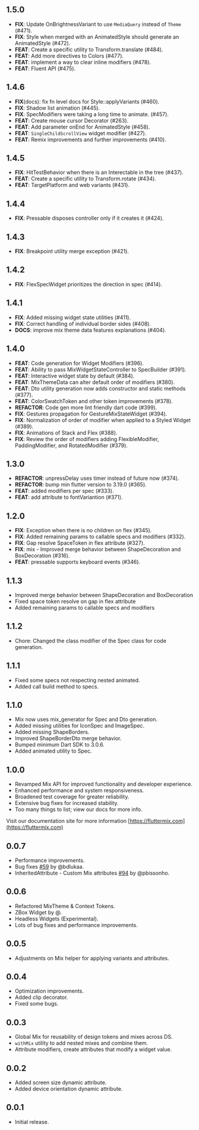 ## 1.5.0

 - **FIX**: Update OnBrightnessVariant to use `MediaQuery` instead of `Theme` (#471).
 - **FIX**: Style when merged with an AnimatedStyle should generate an AnimatedStyle (#472).
 - **FEAT**: Create a specific utility to Transform.translate (#484).
 - **FEAT**: Add more directives to Colors (#477).
 - **FEAT**: implement a way to clear inline modifiers (#478).
 - **FEAT**: Fluent API (#475).

## 1.4.6

 - **FIX**(docs): fix fn level docs for Style::applyVariants (#460).
 - **FIX**: Shadow list animation (#445).
 - **FIX**: SpecModifiers were taking a long time to animate. (#457).
 - **FEAT**: Create mouse cursor Decorator (#263).
 - **FEAT**: Add parameter onEnd for AnimatedStyle (#458).
 - **FEAT**: `SingleChildScrollView` widget modifier (#427).
 - **FEAT**: Remix improvements and further improvements (#410).

## 1.4.5

 - **FIX**: HitTestBehavior when there is an Interectable in the tree (#437).
 - **FEAT**: Create a specific utility to Transform.rotate (#434).
 - **FEAT**: TargetPlatform and web variants (#431).

## 1.4.4

 - **FIX**: Pressable disposes controller only if it creates it (#424).

## 1.4.3

 - **FIX**: Breakpoint utility merge exception (#421).

## 1.4.2

 - **FIX**: FlexSpecWidget prioritizes the direction in spec (#414).

## 1.4.1

 - **FIX**: Added missing widget state utilities (#411).
 - **FIX**: Correct handling of individual border sides (#408).
 - **DOCS**: improve mix theme data features explanations (#404).

## 1.4.0

 - **FEAT**: Code generation for Widget Modifiers (#396).
 - **FEAT**: Ability to pass MixWidgetStateController to SpecBuilder (#391).
 - **FEAT**: Interactive widget state by default (#384).
 - **FEAT**: MixThemeData can alter default order of modifiers (#380).
 - **FEAT**: Dto utility generation now adds constructor and static methods (#377).
 - **FEAT**: ColorSwatchToken and other token improvements (#378).
 - **REFACTOR**: Code gen more lint friendly dart code (#399).
 - **FIX**: Gestures propagation for GestureMixStateWidget (#394).
 - **FIX**: Normalization of order of modifier when applied to a Styled Widget (#389).
 - **FIX**: Animations of Stack and Flex (#388).
 - **FIX**: Review the order of modifiers adding FlexibleModifier, PaddingModifier, and RotatedModifier (#379).

## 1.3.0

 - **REFACTOR**: unpressDelay uses timer instead of future<void> now (#374).
 - **REFACTOR**: bump min flutter version to 3.19.0 (#365).
 - **FEAT**: added modifiers per spec (#333).
 - **FEAT**: add attribute to fontVariantion (#371).

## 1.2.0

 - **FIX**: Exception when there is no children on flex (#345).
 - **FIX**: Added remaining params to callable specs and modifiers (#332).
 - **FIX**: Gap resolve SpaceToken in flex attribute (#327).
 - **FIX**: mix - Improved merge behavior between ShapeDecoration and BoxDecoration (#316).
 - **FEAT**: pressable supports keyboard events (#346).

## 1.1.3

- Improved merge behavior between ShapeDecoration and BoxDecoration
- Fixed space token resolve on gap in flex attribute
- Added remaining params to callable specs and modifiers

## 1.1.2

- Chore: Changed the class modifier of the Spec class for code generation.

## 1.1.1

- Fixed some specs not respecting nested animated.
- Added call build method to specs.

## 1.1.0

- Mix now uses mix_generator for Spec and Dto generation.
- Added missing utilities for IconSpec and ImageSpec.
- Added missing ShapeBorders.
- Improved ShapeBorderDto merge behavior.
- Bumped minimum Dart SDK to 3.0.6.
- Added animated utility to Spec.

## 1.0.0

- Revamped Mix API for improved functionality and developer experience.
- Enhanced performance and system responsiveness.
- Broadened test coverage for greater reliability.
- Extensive bug fixes for increased stability.
- Too many things to list; view our docs for more info.

Visit our documentation site for more information [https://fluttermix.com](https://fluttermix.com)

## 0.0.7

- Performance improvements.
- Bug fixes [#59](https://github.com/leoafarias/mix/issues/59) by @bdlukaa.
- InheritedAttribute - Custom Mix attributes [#94](https://github.com/leoafarias/mix/pull/94) by @pbissonho.

## 0.0.6

- Refactored MixTheme & Context Tokens.
- ZBox Widget by @.
- Headless Widgets (Experimental).
- Lots of bug fixes and performance improvements.

## 0.0.5

- Adjustments on Mix helper for applying variants and attributes.

## 0.0.4

- Optimization improvements.
- Added clip decorator.
- Fixed some bugs.

## 0.0.3

- Global Mix for reusability of design tokens and mixes across DS.
- `withMix` utility to add nested mixes and combine them.
- Attribute modifiers, create attributes that modify a widget value.

## 0.0.2

- Added screen size dynamic attribute.
- Added device orientation dynamic attribute.

## 0.0.1

- Initial release.
